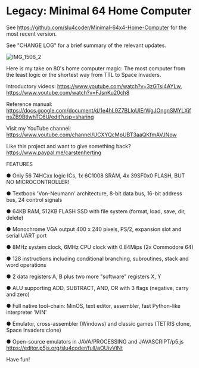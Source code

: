 # Legacy: Minimal 64 Home Computer

See https://github.com/slu4coder/Minimal-64x4-Home-Computer for the most recent version.

See "CHANGE LOG" for a brief summary of the relevant updates.

![IMG_1506_2](https://github.com/slu4coder/The-Minimal-64-Home-Computer/assets/52576999/b598f07d-306d-4c5c-b5dd-82162dc874fa)

Here is my take on 80's home computer magic: The most computer from the least logic or the shortest way from TTL to Space Invaders.

Introductory videos: https://www.youtube.com/watch?v=3zGTsi4AYLw, https://www.youtube.com/watch?v=FJsnKu20ch8

Reference manual: https://docs.google.com/document/d/1e4hL9Z7BLIoUlErWgJOngnSMYLXjfnsZB9BtlwhTC6U/edit?usp=sharing

Visit my YouTube channel: https://www.youtube.com/channel/UCXYQcMpUBT3aaQKfmAVJNow

Like this project and want to give something back? https://www.paypal.me/carstenherting

FEATURES

● Only 56 74HCxx logic ICs, 1x 6C1008 SRAM, 4x 39SF0x0 FLASH, BUT NO MICROCONTROLLER!

● Textbook 'Von-Neumann' architecture, 8-bit data bus, 16-bit address bus, 24 control signals

● 64KB RAM, 512KB FLASH SSD with file system (format, load, save, dir, delete)

● Monochrome VGA output 400 x 240 pixels, PS/2, expansion slot and serial UART port

● 8MHz system clock, 6MHz CPU clock with 0.84Mips (2x Commodore 64)

● 128 instructions including conditional branching, subroutines, stack and word operations

● 2 data registers A, B plus two more "software" registers X, Y

● ALU supporting ADD, SUBTRACT, AND, OR with 3 flags (negative, carry and zero)

● Full native tool-chain: MinOS, text editor, assembler, fast Python-like interpreter 'MIN'

● Emulator, cross-assembler (Windows) and classic games (TETRIS clone, Space Invaders clone)

● Open-source emulators in JAVA/PROCESSING and JAVASCRIPT/p5.js https://editor.p5js.org/slu4coder/full/aOUivViNt
  
Have fun!
